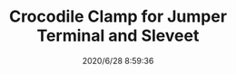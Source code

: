 ﻿---
layout: post 
title: Crocodile Clamp for Jumper Terminal and Sleveet
tags: CC
categories: housing-terminal
overview: 
series: 
part_number: CC002
thumb_img: static/202006/386-thumb-20200628165959.jpg
image: static/202006/386-20200628165959.jpg
date: 2020/6/28 8:59:36
---




